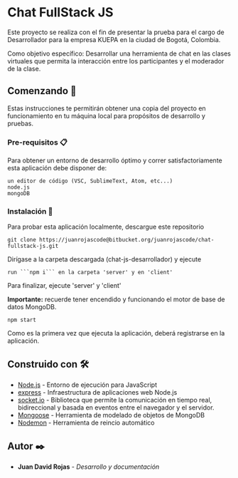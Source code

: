 # Chat FullStack JS

Este proyecto se realiza con el fin de presentar la prueba para el cargo de Desarrollador para la empresa KUEPA en la ciudad de Bogotá, Colombia.

Como objetivo específico: Desarrollar una herramienta de chat en las clases virtuales que permita la interacción entre los participantes y el moderador de la clase.

## Comenzando 🚀

Estas instrucciones te permitirán obtener una copia del proyecto en funcionamiento en tu máquina local para propósitos de desarrollo y pruebas.

### Pre-requisitos 📋

Para obtener un entorno de desarrollo óptimo y correr satisfactoriamente esta aplicación debe disponer de:

```
un editor de código (VSC, SublimeText, Atom, etc...)
node.js
mongoDB
```

### Instalación 🔧

Para probar esta aplicación localmente, descargue este repositorio

```
git clone https://juanrojascode@bitbucket.org/juanrojascode/chat-fullstack-js.git
```

Dirígase a la carpeta descargada (chat-js-desarrollador) y ejecute

```
run ```npm i``` en la carpeta 'server' y en 'client'
```

Para finalizar, ejecute 'server' y 'client'

**Importante:** recuerde tener encendido y funcionando el motor de base de datos MongoDB.

```
npm start
```

Como es la primera vez que ejecuta la aplicación, deberá registrarse en la aplicación.

## Construido con 🛠️

* [Node.js](https://nodejs.org/es/docs/) - Entorno de ejecución para JavaScript
* [express](https://expressjs.com/es/) - Infraestructura de aplicaciones web Node.js
* [socket.io](https://socket.io/docs/v4) - Biblioteca que permite la comunicación en tiempo real, bidireccional y basada en eventos entre el navegador y el servidor.
* [Mongoose](https://www.npmjs.com/package/mongoose) - Herramienta de modelado de objetos de MongoDB
* [Nodemon](https://www.npmjs.com/package/nodemon) - Herramienta de reincio automático

## Autor ✒️

* **Juan David Rojas** - *Desarrollo y documentación*
